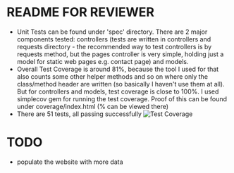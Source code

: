# README FOR REVIEWER
- Unit Tests can be found under 'spec' directory. There are 2 major components tested: controllers (tests are written in controllers and requests directory - the recommended way to test controllers is by requests method, but the pages controller is very simple, holding just a model for static web pages e.g. contact page) and models.
- Overall Test Coverage is around 81%, because the tool I used for that also counts some other helper methods and so on where only the class/method header are written (so basically I haven't use them at all). But for controllers and models, test coverage is close to 100%. I used simplecov gem for running the test coverage. Proof of this can be found under coverage/index.html (% can be viewed there)
- There are 51 tests, all passing successfully
![Test Coverage](https://i.imgur.com/F7KnyP5.jpeg)

# TODO
- populate the website with more data
